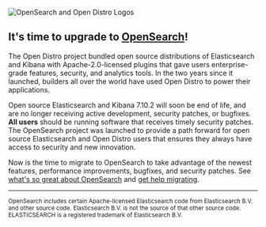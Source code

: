 ![OpenSearch and Open Distro Logos](https://opendistro.github.io/for-elasticsearch/assets/media/move-to-opensearch.png)




## It's time to upgrade to [OpenSearch](https://opensearch.org/)!

The Open Distro project bundled open source distributions of Elasticsearch and Kibana with Apache-2.0-licensed plugins that gave users enterprise-grade features, security, and analytics tools. In the two years since it launched, builders all over the world have used Open Distro to power their applications.

Open source Elasticsearch and Kibana 7.10.2 will soon be end of life, and are no longer receiving active development, security patches, or bugfixes. **All users** should be running software that receives timely security patches. The OpenSearch project was launched to provide a path forward for open source Elasticsearch and Open Distro users that ensures they always have access to security and new innovation.

Now is the time to migrate to OpenSearch to take advantage of the newest features, performance improvements, bugfixes, and security patches. See [what's so great about OpenSearch](https://opensearch.org/docs/latest#why-use-opensearch) and [get help migrating](https://opensearch.org/blog/technical-posts/2021/07/how-to-upgrade-from-opendistro-to-opensearch/).

  ---

<small>OpenSearch includes certain Apache-licensed Elasticsearch code from Elasticsearch B.V. and other source code. Elasticsearch B.V. is not the source of that other source code. ELASTICSEARCH is a registered trademark of Elasticsearch B.V.</small>